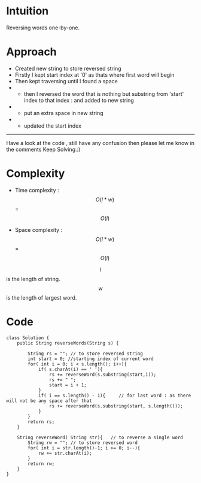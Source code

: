 # Intuition
<!-- Describe your first thoughts on how to solve this problem. -->
Reversing words one-by-one.

# Approach
<!-- Describe your approach to solving the problem. -->

- Created new string to store reversed string
- Firstly I kept start index at '0' as thats where first word will begin
- Then kept traversing until I found a space
- -  then I reversed the word that is nothing but substring from 'start' index to that index : and added to new string
- - put an extra space in new string
- - updated the start index
---
Have a look at the code , still have any confusion then please let me know in the comments
Keep Solving.:)

# Complexity
- Time complexity : $$O(l*w)$$ = $$O(l)$$
<!-- Add your time complexity here, e.g. $$O(n)$$ -->

- Space complexity : $$O(l*w)$$ = $$O(l)$$
<!-- Add your space complexity here, e.g. $$O(n)$$ -->

$$l$$ is the length of string.
$$w$$ is the length of largest word.
# Code
```
class Solution {
    public String reverseWords(String s) {

        String rs = ""; // to store reversed string
        int start = 0; //starting index of current word
        for( int i = 0; i < s.length(); i++){
            if( s.charAt(i) == ' '){
                rs += reverseWord(s.substring(start,i));
                rs += " ";
                start = i + 1;
            }
            if( i == s.length() - 1){     // for last word : as there will not be any space after that
                rs += reverseWord(s.substring(start, s.length())); 
            }
        }
        return rs;
    }

    String reverseWord( String str){   // to reverse a single word
        String rw = ""; // to store reversed word
        for( int i = str.length()-1; i >= 0; i--){
            rw += str.charAt(i);
        }
        return rw;
    }
}
```